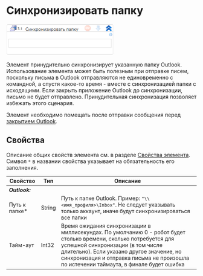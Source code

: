 # Синхронизировать папку

![](<../../../.gitbook/assets/attach_outlook.png>)

Элемент принудительно синхронизирует указанную папку Outlook. Использование элемента может быть полезным при отправке писем, поскольку письма в Outlook отправляются не единовременно с командной, а спустя какое-то время - вместе с синхронизацией папки с исходящими. Если закрыть приложение Outlook до синхронизации, письмо не будет отправлено. Принудительная синхронизация позволяет избежать этого сценария.

Элемент необходимо помещать после отправки сообщения перед [закрытием Outlook](https://docs.primo-rpa.ru/primo-rpa/g_elements/el_basic/els_outlook/el_outlook_close). 

## Свойства
Описание общих свойств элемента см. в разделе [Свойства элемента](https://docs.primo-rpa.ru/primo-rpa/primo-studio/process/elements#svoistva-elementa).\
Символ `*` в названии свойства указывает на обязательность его заполнения.

| Свойство             | Тип                   | Описание                                      |
| -------------------- | --------------------- | --------------------------------------------- |
| ***Outlook:*** | |  |
| Путь к папке\*       | String                | Путь к папке Outlook. Пример: `"\\<имя_профиля>\Inbox"`. Не следует указывать только аккаунт, иначе будут синхронизироваться все папки |
| Тайм-аут             | Int32                 | Время ожидания синхронизации в миллисекундах. По умолчанию 0 - робот будет столько времени, сколько потребуется для успешной синхронизации (в том числе длительно). Если указано другое значение, но синхронизация и отправка письма не произошла по истечении таймаута, в финале будет ошибка |

